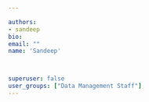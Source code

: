 ```yaml
---

authors:
- sandeep
bio: 
email: ""
name: 'Sandeep'



superuser: false
user_groups: ["Data Management Staff"]
---
```



